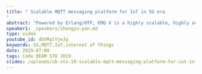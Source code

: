 ```yaml
---
title: " Scalable MQTT messaging platform for IoT in 5G era
"
abstract: "Powered by Erlang/OTP, EMQ X is a highly scalable, highly available distributed message broker for most IoT applications as well as M2M and mobile applications, applicable virtually everywhere. An EMQ X cluster can handle up to tens of millions of connections. Today, thousands of enterprise users, including 10+ fortune 500 companies, are using EMQ X connecting more than 50 million devices."
speaker1: _speakers/zhengyu-pan.md
type: video
youtube_id: dSVRqlYjeJg
keywords: 5G,MQTT,IoT,internet of things
date: 2019-07-09
tags: Code BEAM STO 2019
slides: /uploads/cb-sto-19-scalable-mqtt-messaging-platform-for-iot-in-5g-era-zhengyu-pan-compressed.pdf
---
```


